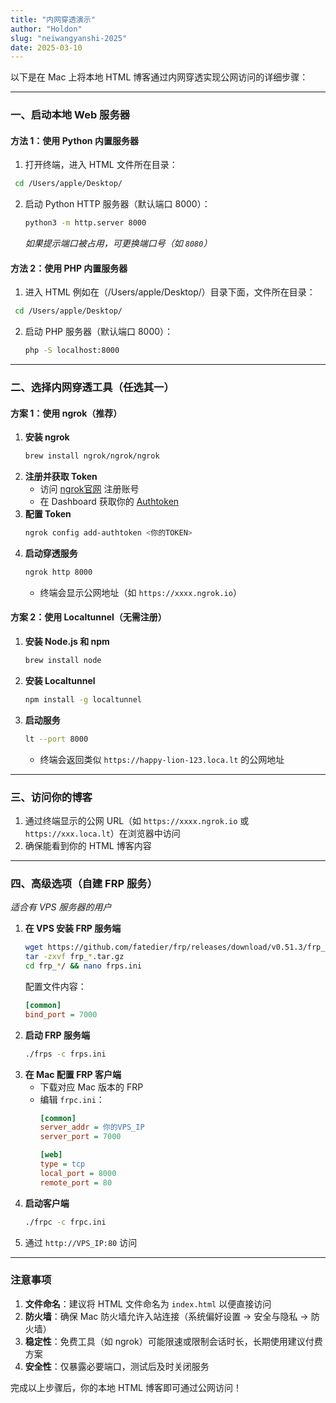 ```yaml
---
title: "内网穿透演示"
author: "Holdon"
slug: "neiwangyanshi-2025"
date: 2025-03-10
---
```


以下是在 Mac 上将本地 HTML 博客通过内网穿透实现公网访问的详细步骤：

---

### 一、启动本地 Web 服务器
#### 方法 1：使用 Python 内置服务器
1. 打开终端，进入 HTML 文件所在目录：
  ```bash
   cd /Users/apple/Desktop/
   ```
2. 启动 Python HTTP 服务器（默认端口 8000）：
   ```bash
   python3 -m http.server 8000
   ```
   *如果提示端口被占用，可更换端口号（如 `8080`）*

#### 方法 2：使用 PHP 内置服务器
1. 进入 HTML 例如在（/Users/apple/Desktop/）目录下面，文件所在目录：
  ```bash
   cd /Users/apple/Desktop/
   ```
2. 启动 PHP 服务器（默认端口 8000）：
   ```bash
   php -S localhost:8000
   ```

---

### 二、选择内网穿透工具（任选其一）
#### 方案 1：使用 ngrok（推荐）
1. **安装 ngrok**
   ```bash
   brew install ngrok/ngrok/ngrok
   ```
2. **注册并获取 Token**
   - 访问 [ngrok官网](https://ngrok.com/) 注册账号
   - 在 Dashboard 获取你的 [Authtoken](https://dashboard.ngrok.com/get-started/your-authtoken)
3. **配置 Token**
   ```bash
   ngrok config add-authtoken <你的TOKEN>
   ```
4. **启动穿透服务**
   ```bash
   ngrok http 8000
   ```
   - 终端会显示公网地址（如 `https://xxxx.ngrok.io`）

#### 方案 2：使用 Localtunnel（无需注册）
1. **安装 Node.js 和 npm**
   ```bash
   brew install node
   ```
2. **安装 Localtunnel**
   ```bash
   npm install -g localtunnel
   ```
3. **启动服务**
   ```bash
   lt --port 8000
   ```
   - 终端会返回类似 `https://happy-lion-123.loca.lt` 的公网地址

---

### 三、访问你的博客
1. 通过终端显示的公网 URL（如 `https://xxxx.ngrok.io` 或 `https://xxx.loca.lt`）在浏览器中访问
2. 确保能看到你的 HTML 博客内容

---

### 四、高级选项（自建 FRP 服务）
*适合有 VPS 服务器的用户*
1. **在 VPS 安装 FRP 服务端**
   ```bash
   wget https://github.com/fatedier/frp/releases/download/v0.51.3/frp_0.51.3_linux_amd64.tar.gz
   tar -zxvf frp_*.tar.gz
   cd frp_*/ && nano frps.ini
   ```
   配置文件内容：
   ```ini
   [common]
   bind_port = 7000
   ```
2. **启动 FRP 服务端**
   ```bash
   ./frps -c frps.ini
   ```
3. **在 Mac 配置 FRP 客户端**
   - 下载对应 Mac 版本的 FRP
   - 编辑 `frpc.ini`：
     ```ini
     [common]
     server_addr = 你的VPS_IP
     server_port = 7000

     [web]
     type = tcp
     local_port = 8000
     remote_port = 80
     ```
4. **启动客户端**
   ```bash
   ./frpc -c frpc.ini
   ```
5. 通过 `http://VPS_IP:80` 访问

---

### 注意事项
1. **文件命名**：建议将 HTML 文件命名为 `index.html` 以便直接访问
2. **防火墙**：确保 Mac 防火墙允许入站连接（系统偏好设置 → 安全与隐私 → 防火墙）
3. **稳定性**：免费工具（如 ngrok）可能限速或限制会话时长，长期使用建议付费方案
4. **安全性**：仅暴露必要端口，测试后及时关闭服务

完成以上步骤后，你的本地 HTML 博客即可通过公网访问！